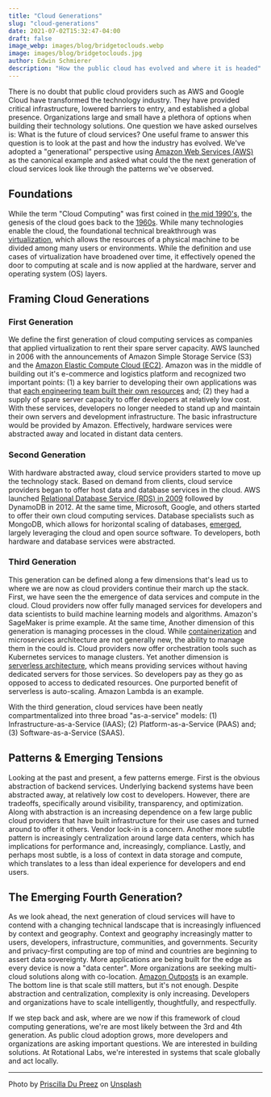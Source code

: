 ```yaml
---
title: "Cloud Generations"
slug: "cloud-generations"
date: 2021-07-02T15:32:47-04:00
draft: false
image_webp: images/blog/bridgetoclouds.webp
image: images/blog/bridgetoclouds.jpg
author: Edwin Schmierer
description: "How the public cloud has evolved and where it is headed"
---
```

There is no doubt that public cloud providers such as AWS and Google Cloud have transformed the technology industry. They have provided critical infrastructure, lowered barriers to entry, and established a global presence. Organizations large and small have a plethora of options when building their technology solutions. One question we have asked ourselves is: What is the future of cloud services? One useful frame to answer this question is to look at the past and how the industry has evolved. We've adopted a "generational" perspective using [Amazon Web Services (AWS)](https://en.wikipedia.org/wiki/Timeline_of_Amazon_Web_Services) as the canonical example and asked what could the the next generation of cloud services look like through the patterns we've observed.

## Foundations
While the term "Cloud Computing" was first coined in [the mid 1990's](https://www.technologyreview.com/2011/10/31/257406/who-coined-cloud-computing/), the genesis of the cloud goes back to the [1960s](https://en.wikipedia.org/wiki/Virtualization). While many technologies enable the cloud, the foundational technical breakthrough was [virtualization](https://www.redhat.com/en/topics/virtualization/what-is-virtualization), which allows the resources of a physical machine to be divided among many users or environments. While the definition and use cases of virtualization have broadened over time, it effectively opened the door to computing at scale and is now applied at the hardware, server and operating system (OS) layers.

## Framing Cloud Generations

### First Generation
We define the first generation of cloud computing services as companies that applied virtualization to rent their spare server capacity. AWS launched in 2006 with the announcements of Amazon Simple Storage Service (S3) and the [Amazon Elastic Compute Cloud (EC2)](https://aws.amazon.com/about-aws/whats-new/2006/08/24/announcing-amazon-elastic-compute-cloud-amazon-ec2---beta/). Amazon was in the middle of building out it's e-commerce and logistics platform and recognized two important points: (1) a key barrier to developing their own applications was that [each engineering team built their own resources](https://techcrunch.com/2016/07/02/andy-jassys-brief-history-of-the-genesis-of-aws/) and; (2) they had a supply of spare server capacity to offer developers at relatively low cost. With these services, developers no longer needed to stand up and maintain their own servers and development infrastructure. The basic infrastructure would be provided by Amazon. Effectively, hardware services were abstracted away and located in distant data centers.

### Second Generation
With hardware abstracted away, cloud service providers started to move up the technology stack. Based on demand from clients, cloud service providers began to offer host data and database services in the cloud. AWS launched [Relational Database Service (RDS) in 2009](https://en.wikipedia.org/wiki/Amazon_Relational_Database_Service) followed by DynamoDB in 2012. At the same time, Microsoft, Google, and others started to offer their own cloud computing services. Database specialists such as MongoDB, which allows for horizontal scaling of databases, [emerged](https://petedejoy.com/writing/mongodb), largely leveraging the cloud and open source software. To developers, both hardware and database services were abstracted.

### Third Generation
This generation can be defined along a few dimensions that's lead us to where we are now as cloud providers continue their march up the stack. First, we have seen the the emergence of data services and compute in the cloud. Cloud providers now offer fully managed services for developers and data scientists to build machine learning models and algorithms. Amazon's SageMaker is prime example. At the same time, Another dimension of this generation is managing processes in the cloud. While [containerization](https://blog.aquasec.com/a-brief-history-of-containers-from-1970s-chroot-to-docker-2016) and microservices architecture are not generally new, the ability to manage them in the could is. Cloud providers now offer orchestration tools such as Kubernetes services to manage clusters. Yet another dimension is [serverless architecture](https://www.cloudflare.com/learning/serverless/what-is-serverless/), which means providing services without having dedicated servers for those services. So developers pay as they go as opposed to access to dedicated resources. One purported benefit of serverless is auto-scaling. Amazon Lambda is an example.

With the third generation, cloud services have been neatly compartmentalized into three broad "as-a-service" models: (1) Infrastructure-as-a-Service (IAAS); (2) Platform-as-a-Service (PAAS) and; (3) Software-as-a-Service (SAAS).

## Patterns & Emerging Tensions
Looking at the past and present, a few patterns emerge. First is the obvious abstraction of backend services. Underlying backend systems have been abstracted away, at relatively low cost to developers. However, there are tradeoffs, specifically around visibility, transparency, and optimization. Along with abstraction is an increasing dependence on a few large public cloud providers that have built infrastructure for their use cases and turned around to offer it others. Vendor lock-in is a concern. Another more subtle pattern is increasingly centralization around large data centers, which has implications for performance and, increasingly, compliance. Lastly, and perhaps most subtle, is a loss of context in data storage and compute, which translates to a less than ideal experience for developers and end users.

## The Emerging Fourth Generation?
As we look ahead, the next generation of cloud services will have to contend with a changing technical landscape that is increasingly influenced by context and geography. Context and geography increasingly matter to users, developers, infrastructure, communities, and governments. Security and privacy-first computing are top of mind and countries are beginning to assert data sovereignty. More applications are being built for the edge as every device is now a "data center". More organizations are seeking multi-cloud solutions along with co-location. [Amazon Outposts](https://aws.amazon.com/outposts/) is an example. The bottom line is that scale still matters, but it's not enough. Despite abstraction and centralization, complexity is only increasing. Developers and organizations have to scale intelligently, thoughtfully, and respectfully.

If we step back and ask, where are we now if this framework of cloud computing generations, we're are most likely between the 3rd and 4th generation. As public cloud adoption grows, more developers and organizations are asking important questions. We are interested in building solutions. At Rotational Labs, we're interested in systems that scale globally and act locally.

***

Photo by [Priscilla Du Preez](https://unsplash.com/@priscilladupreez?utm_source=unsplash&utm_medium=referral&utm_content=creditCopyText) on [Unsplash](https://unsplash.com/s/photos/driving-into-a-cloud?utm_source=unsplash&utm_medium=referral&utm_content=creditCopyText)
